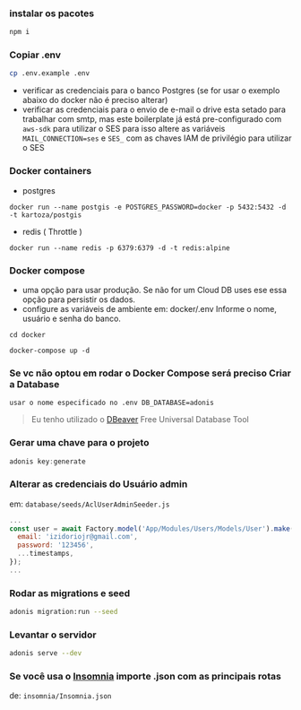 ### instalar os pacotes 
```js
npm i
```
### Copiar .env
```bash
cp .env.example .env
```
- verificar as credenciais para o banco Postgres (se for usar o exemplo abaixo do docker não é preciso alterar)
- verificar as credenciais para o envio de e-mail o drive esta setado para trabalhar com smtp, mas este boilerplate já está pre-configurado com `aws-sdk` para utilizar o SES para isso altere as variáveis  `MAIL_CONNECTION=ses` e `SES_` com as chaves IAM de privilégio para utilizar o SES

### Docker containers
 * postgres
```
docker run --name postgis -e POSTGRES_PASSWORD=docker -p 5432:5432 -d -t kartoza/postgis
```
 * redis ( Throttle )
```
docker run --name redis -p 6379:6379 -d -t redis:alpine
```
### Docker compose
 * uma opção para usar produção. Se não for um Cloud DB uses ese essa opção para persistir os dados.
 * configure as variáveis de ambiente em: docker/.env Informe o nome, usuário e senha do banco.
 ```
 cd docker
 
 docker-compose up -d 
 ``` 

### Se vc não optou em rodar o Docker Compose será preciso Criar a Database
`usar o nome especificado no .env DB_DATABASE=adonis`

> Eu tenho utilizado o [DBeaver](https://dbeaver.io/download/) Free Universal Database Tool

### Gerar uma chave para o projeto
```js
adonis key:generate
```

### Alterar as credenciais do Usuário admin
em: `database/seeds/AclUserAdminSeeder.js`
```js
...
const user = await Factory.model('App/Modules/Users/Models/User').make({
  email: 'izidoriojr@gmail.com',
  password: '123456',
  ...timestamps,
});
...
```

### Rodar as migrations e seed
```bash
adonis migration:run --seed
```
### Levantar o servidor
```bash
adonis serve --dev
```
### Se você usa o [Insomnia](https://insomnia.rest/) importe .json com as principais rotas
de: `insomnia/Insomnia.json`
